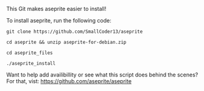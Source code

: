This Git makes aseprite easier to install!

To install aseprite, run the following code:

```
git clone https://github.com/SmallCoder13/aseprite

cd aseprite && unzip aseprite-for-debian.zip

cd aseprite_files

./aseprite_install
```

Want to help add availibillity or see what this script does behind the scenes? For that, vist: https://github.com/aseprite/aseprite
